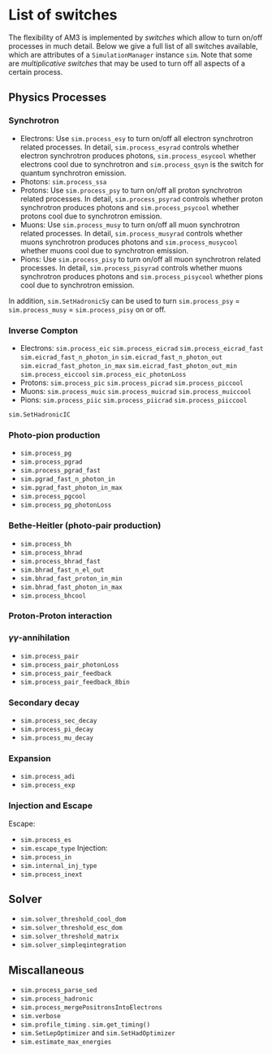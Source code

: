 # List of switches
The flexibility of AM3 is implemented by *switches* which allow to turn on/off processes in much detail. Below we give a full list of all switches available, which are attributes of a `SimulationManager` instance `sim`. 
Note that some are *multiplicative switches* that may be used to turn off all aspects of a certain process.

## Physics Processes

### Synchrotron
- Electrons: Use `sim.process_esy` to turn on/off all electron synchrotron related processes. In detail, `sim.process_esyrad` controls whether electron synchrotron produces photons, `sim.process_esycool` whether electrons cool due to synchrotron and `sim.process_qsyn` is the switch for quantum synchrotron emission.
- Photons: `sim.process_ssa`
- Protons: Use `sim.process_psy` to turn on/off all proton synchrotron related processes. In detail, `sim.process_psyrad` controls whether proton synchrotron produces photons and  `sim.process_psycool` whether protons cool due to synchrotron emission.
- Muons: Use `sim.process_musy` to turn on/off all muon synchrotron related processes. In detail, `sim.process_musyrad` controls whether muons synchrotron produces photons and `sim.process_musycool` whether muons cool due to synchrotron emission.
- Pions: Use `sim.process_pisy` to turn on/off all muon synchrotron related processes. In detail,  `sim.process_pisyrad` controls whether muons synchrotron produces photons and `sim.process_pisycool` whether pions cool due to synchrotron emission.

In addition, `sim.SetHadronicSy` can be used to turn `sim.process_psy` = `sim.process_musy` = `sim.process_pisy` on or off.

### Inverse Compton

- Electrons: `sim.process_eic` `sim.process_eicrad` `sim.process_eicrad_fast` `sim.eicrad_fast_n_photon_in` `sim.eicrad_fast_n_photon_out` `sim.eicrad_fast_photon_in_max` `sim.eicrad_fast_photon_out_min` `sim.process_eiccool` `sim.process_eic_photonLoss`
- Protons: `sim.process_pic` `sim.process_picrad` `sim.process_piccool`
- Muons: `sim.process_muic` `sim.process_muicrad` `sim.process_muiccool`
- Pions: `sim.process_piic` `sim.process_piicrad` `sim.process_piiccool`

`sim.SetHadronicIC`

### Photo-pion production
- `sim.process_pg`
- `sim.process_pgrad`
- `sim.process_pgrad_fast`
- `sim.pgrad_fast_n_photon_in`
- `sim.pgrad_fast_photon_in_max`
- `sim.process_pgcool`
- `sim.process_pg_photonLoss`

### Bethe-Heitler (photo-pair production)
- `sim.process_bh`
- `sim.process_bhrad`
- `sim.process_bhrad_fast`
- `sim.bhrad_fast_n_el_out`
- `sim.bhrad_fast_proton_in_min`
- `sim.bhrad_fast_photon_in_max`
- `sim.process_bhcool`

### Proton-Proton interaction


### $\gamma \gamma$-annihilation
- `sim.process_pair`
- `sim.process_pair_photonLoss`
- `sim.process_pair_feedback`
- `sim.process_pair_feedback_8bin`

### Secondary decay
- `sim.process_sec_decay`
- `sim.process_pi_decay`
- `sim.process_mu_decay`

### Expansion
- `sim.process_adi`
- `sim.process_exp`

### Injection and Escape
Escape:
- `sim.process_es`
- `sim.escape_type`
Injection:
- `sim.process_in`
- `sim.internal_inj_type`
- `sim.process_inext`

## Solver

- `sim.solver_threshold_cool_dom`
- `sim.solver_threshold_esc_dom`
- `sim.solver_threshold_matrix`
- `sim.solver_simpleqintegration`


## Miscallaneous

- `sim.process_parse_sed`
- `sim.process_hadronic`
- `sim.process_mergePositronsIntoElectrons`
- `sim.verbose`
- `sim.profile_timing`  . `sim.get_timing()`
- `sim.SetLepOptimizer` and `sim.SetHadOptimizer`
- `sim.estimate_max_energies`